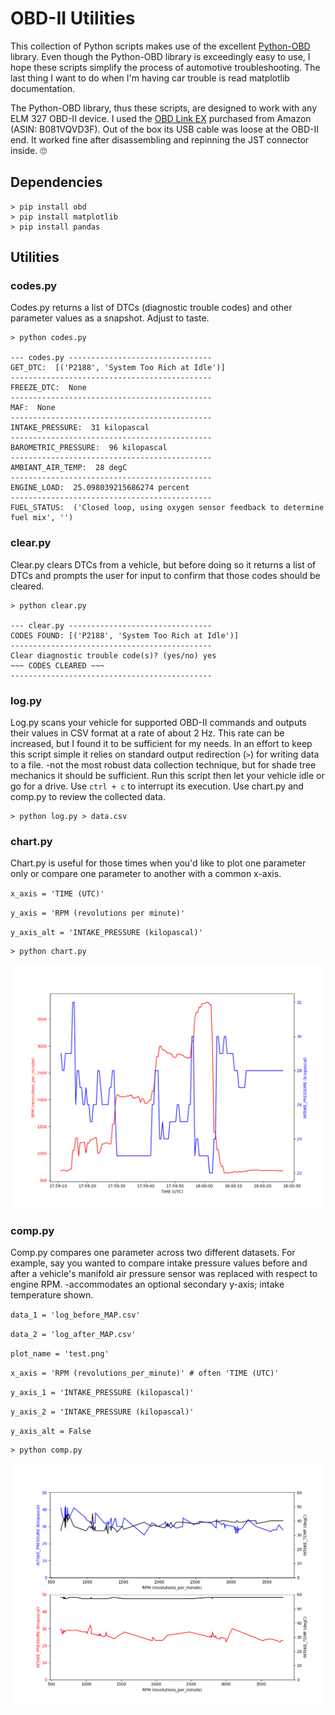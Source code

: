 # OBD-II Utilities

This collection of Python scripts makes use of the excellent [Python-OBD](https://github.com/brendan-w/python-OBD/) library. Even though the Python-OBD library is exceedingly easy to use, I hope these scripts simplify the process of automotive troubleshooting. The last thing I want to do when I'm having car trouble is read matplotlib documentation.

The Python-OBD library, thus these scripts, are designed to work with any ELM 327 OBD-II device. I used the [OBD Link EX](https://www.amazon.com/gp/product/B081VQVD3F/ref=ppx_yo_dt_b_asin_title_o00_s00?ie=UTF8&psc=1) purchased from Amazon (ASIN: B081VQVD3F). Out of the box its USB cable was loose at the OBD-II end. It worked fine after disassembling and repinning the JST connector inside. 🙄



## Dependencies
```
> pip install obd
> pip install matplotlib
> pip install pandas
```

## Utilities

### codes.py
Codes.py returns a list of DTCs (diagnostic trouble codes) and other parameter values as a snapshot.  Adjust to taste.

```
> python codes.py

--- codes.py --------------------------------
GET_DTC:  [('P2188', 'System Too Rich at Idle')]
---------------------------------------------
FREEZE_DTC:  None
---------------------------------------------
MAF:  None
---------------------------------------------
INTAKE_PRESSURE:  31 kilopascal
---------------------------------------------
BAROMETRIC_PRESSURE:  96 kilopascal
---------------------------------------------
AMBIANT_AIR_TEMP:  28 degC
---------------------------------------------
ENGINE_LOAD:  25.098039215686274 percent
---------------------------------------------
FUEL_STATUS:  ('Closed loop, using oxygen sensor feedback to determine fuel mix', '')
```

### clear.py
Clear.py clears DTCs from a vehicle, but before doing so it returns a list of DTCs and prompts the user for input to confirm that those codes should be cleared.

```
> python clear.py

--- clear.py --------------------------------
CODES FOUND: [('P2188', 'System Too Rich at Idle')]
---------------------------------------------
Clear diagnostic trouble code(s)? (yes/no) yes
~~~ CODES CLEARED ~~~
---------------------------------------------

```

### log.py
Log.py scans your vehicle for supported OBD-II commands and outputs their values in CSV format at a rate of about 2 Hz. This rate can be increased, but I found it to be sufficient for my needs. In an effort to keep this script simple it relies on standard output redirection (`>`) for writing data to a file. -not the most robust data collection technique, but for shade tree mechanics it should be sufficient. Run this script then let your vehicle idle or go for a drive. Use `ctrl + c` to interrupt its execution. Use chart.py and comp.py to review the collected data.

```
> python log.py > data.csv
```

### chart.py
Chart.py is useful for those times when you'd like to plot one parameter only or compare one parameter to another with a common x-axis.

`x_axis = 'TIME (UTC)'`

`y_axis = 'RPM (revolutions per minute)'`

`y_axis_alt = 'INTAKE_PRESSURE (kilopascal)'`

```
> python chart.py
```

![](img/INTAKE_PRESSURE_v_RPM.png)

### comp.py
Comp.py compares one parameter across two different datasets. For example, say you wanted to compare intake pressure values before and after a vehicle's manifold air pressure sensor was replaced with respect to engine RPM. -accommodates an optional secondary y-axis; intake temperature shown.

`data_1 = 'log_before_MAP.csv'`

`data_2 = 'log_after_MAP.csv'`

`plot_name = 'test.png'`

`x_axis = 'RPM (revolutions_per_minute)' # often 'TIME (UTC)'`

`y_axis_1 = 'INTAKE_PRESSURE (kilopascal)'`

`y_axis_2 = 'INTAKE_PRESSURE (kilopascal)'`

`y_axis_alt = False`

```
> python comp.py
```

![](img/BEFORE_AFTER_INTAKE_PRESSURE.png)
